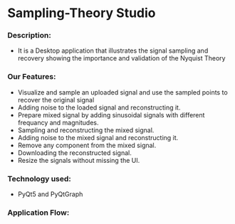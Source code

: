# Sampling-Theory Studio

### Description:
-  It is a Desktop application that illustrates the signal sampling and recovery showing the importance and validation of the Nyquist Theory

### Our Features:
   * Visualize and sample an uploaded signal and use the sampled points to recover the original signal
   * Adding noise to the loaded signal and reconstructing it. 
   * Prepare mixed signal by adding sinusoidal signals with different frequancy and magnitudes. 
   * Sampling and reconstructing the mixed signal.
   * Adding noise to the mixed signal and reconstructing it.
   * Remove any component from the mixed signal.
   * Downloading the reconstructed signal.
   * Resize the signals without missing the UI.

### Technology used:
- PyQt5 and PyQtGraph

### Application Flow:







